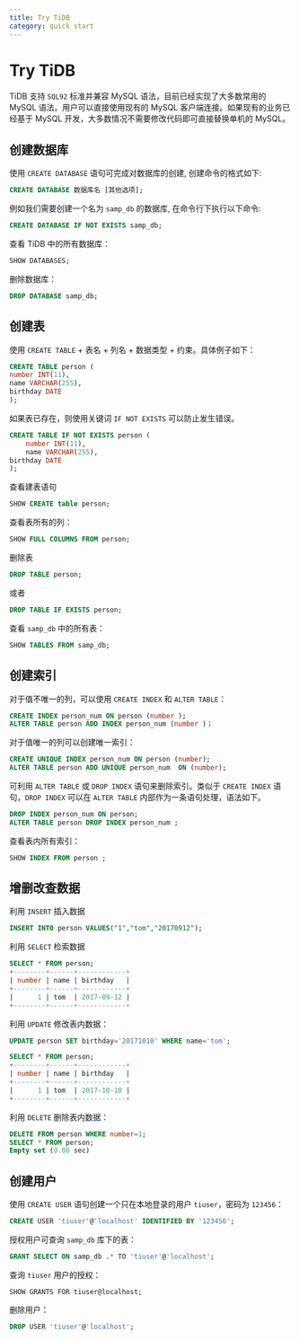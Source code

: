 ```yaml
---
title: Try TiDB
category: quick start
---
```


# Try TiDB

TiDB 支持 `SQL92` 标准并兼容 MySQL 语法，目前已经实现了大多数常用的 MySQL 语法。用户可以直接使用现有的 MySQL 客户端连接。如果现有的业务已经基于 MySQL 开发，大多数情况不需要修改代码即可直接替换单机的 MySQL。

## 创建数据库

使用 `CREATE DATABASE` 语句可完成对数据库的创建, 创建命令的格式如下:

```sql
CREATE DATABASE 数据库名 [其他选项];
```

例如我们需要创建一个名为 `samp_db` 的数据库, 在命令行下执行以下命令:

```sql
CREATE DATABASE IF NOT EXISTS samp_db;
```

查看 TiDB 中的所有数据库：

```sql
SHOW DATABASES;
```

删除数据库：

```sql
DROP DATABASE samp_db;
```

## 创建表

使用 `CREATE TABLE` + 表名 + 列名 + 数据类型 + 约束。具体例子如下：

```sql
CREATE TABLE person (
number INT(11),
name VARCHAR(255),
birthday DATE
);
```

如果表已存在，则使用关键词 `IF NOT EXISTS` 可以防止发生错误。

```sql
CREATE TABLE IF NOT EXISTS person (
    number INT(11),
    name VARCHAR(255),
birthday DATE
);
```

查看建表语句

```sql
SHOW CREATE table person;
```

查看表所有的列：

```sql
SHOW FULL COLUMNS FROM person;
```

删除表

```sql
DROP TABLE person;
```

或者

```sql
DROP TABLE IF EXISTS person;
```

查看 `samp_db` 中的所有表：

```sql
SHOW TABLES FROM samp_db;
```

## 创建索引

对于值不唯一的列，可以使用 `CREATE INDEX` 和 `ALTER TABLE`：

```sql
CREATE INDEX person_num ON person (number );
ALTER TABLE person ADD INDEX person_num (number )；
```

对于值唯一的列可以创建唯一索引：

```sql
CREATE UNIQUE INDEX person_num ON person (number);
ALTER TABLE person ADD UNIQUE person_num  ON (number);
```

可利用 `ALTER TABLE` 或 `DROP INDEX` 语句来删除索引。类似于 `CREATE INDEX` 语句，`DROP INDEX` 可以在 `ALTER TABLE` 内部作为一条语句处理，语法如下。

```sql
DROP INDEX person_num ON person;
ALTER TABLE person DROP INDEX person_num ;
```

查看表内所有索引：

```sql
SHOW INDEX FROM person ;
```

## 增删改查数据

利用 `INSERT` 插入数据

```sql
INSERT INTO person VALUES("1","tom","20170912");
```

利用 `SELECT` 检索数据

```sql
SELECT * FROM person;
+--------+------+------------+
| number | name | birthday   |
+--------+------+------------+
|      1 | tom  | 2017-09-12 |
+--------+------+------------+
```

利用 `UPDATE` 修改表内数据：

```sql
UPDATE person SET birthday='20171010' WHERE name='tom';

SELECT * FROM person;
+--------+------+------------+
| number | name | birthday   |
+--------+------+------------+
|      1 | tom  | 2017-10-10 |
+--------+------+------------+
```

利用 `DELETE` 删除表内数据：

```sql
DELETE FROM person WHERE number=1;
SELECT * FROM person;
Empty set (0.00 sec)
```

## 创建用户

使用 `CREATE USER` 语句创建一个只在本地登录的用户 `tiuser`，密码为 `123456`：

```sql
CREATE USER 'tiuser'@'localhost' IDENTIFIED BY '123456';
```

授权用户可查询 `samp_db` 库下的表：

```sql
GRANT SELECT ON samp_db .* TO 'tiuser'@'localhost';
```

查询 `tiuser` 用户的授权：

```
SHOW GRANTS FOR tiuser@localhost;
```

删除用户：

```sql
DROP USER 'tiuser'@'localhost';
```